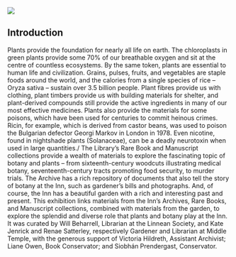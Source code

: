 <a href="https://juncture-digital.org"><img src="https://juncture-digital.org/images/ve-button.png"></a>

<param ve-config 
       title="Botany at Middle Temple"
       author="Middle Temple Library"
       banner="" 
       layout="vertical">
      
      
## Introduction

Plants provide the foundation for nearly all life on earth. The chloroplasts in green plants provide some 70% of our breathable oxygen and sit at the centre of countless ecosystems. By the same token, plants are essential to human life and civilization. Grains, pulses, fruits, and vegetables are staple foods around the world, and the calories from a single species of rice – Oryza sativa – sustain over 3.5 billion people. Plant fibres provide us with clothing, plant timbers provide us with building materials for shelter, and plant-derived compounds still provide the active ingredients in many of our most effective medicines.
Plants also provide the materials for some poisons, which have been used for centuries to commit heinous crimes. Ricin, for example, which is derived from castor beans, was used to poison the Bulgarian defector Georgi Markov in London in 1978. Even nicotine, found in nightshade plants (Solanaceae), can be a deadly neurotoxin when used in large quantities./
The Library’s Rare Book and Manuscript collections provide a wealth of materials to explore the fascinating topic of botany and plants – from sixteenth-century woodcuts illustrating medical botany, seventeenth-century tracts promoting food security, to murder trials. The Archive has a rich repository of documents that also tell the story of botany at the Inn, such as gardener’s bills and photographs. And, of course, the Inn has a beautiful garden with a rich and interesting past and present. 
This exhibition links materials from the Inn’s Archives, Rare Books, and Manuscript collections, combined with materials from the garden, to explore the splendid and diverse role that plants and botany play at the Inn. It was curated by Will Beharrell, Librarian at the Linnean Society, and Kate Jenrick and Renae Satterley, respectively Gardener and Librarian at Middle Temple, with the generous support of Victoria Hildreth, Assistant Archivist; Liane Owen, Book Conservator; and Siobhán Prendergast, Conservator. 

<param ve-video id="PSMKcE5XbAQ">
<param ve-image 
       label="Bird's nest top" 
       description="photograph" 
       license="Middle Temple"
       url="https://user-images.githubusercontent.com/110464039/189693954-2c4800d3-56d8-4b0b-90ff-8e8cbd3e527e.JPG">
